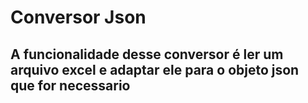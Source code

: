 # Conversor Json

## A funcionalidade desse conversor é ler um arquivo excel e adaptar ele para o objeto json que for necessario
